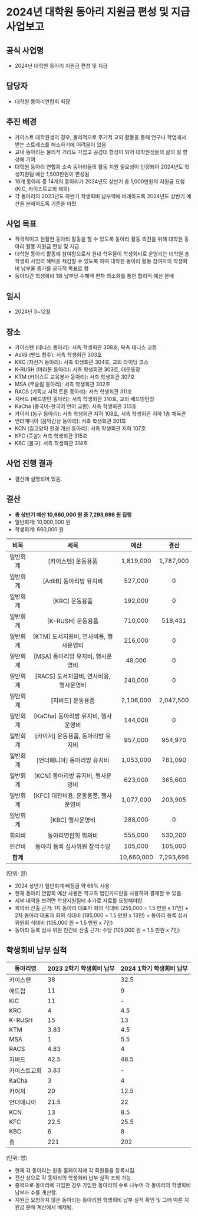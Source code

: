 2024년 대학원 동아리 지원금 편성 및 지급 사업보고
===

## 공식 사업명
- 2024년 대학원 동아리 지원금 편성 및 지급

## 담당자
- 대학원 동아리연합회 회장

## 추진 배경
- 카이스트 대학원생의 경우, 물리적으로 주기적 교외 활동을 통해 연구나 학업에서 받는 스트레스를 해소하기에 어려움이 있음
- 교내 동아리는 물리적 거리도 가깝고 공감대 형성이 되어 대학원생들의 삶의 질 향상에 기여
- 대학원 동아리 연합회 소속 동아리들의 활동 지원 필요성이 인정되어 2024년도 학생지원팀 예산 1,500만원이 편성됨
- 16개 동아리 중 14개의 동아리가 2024년도 상반기 총 1,000만원의 지원금 요청 (KIC, 카이스트교회 제외)
- 각 동아리의 2023년도 하반기 학생회비 납부액에 비례하도록 2024년도 상반기 예산을 분배하도록 기준을 마련

##  사업 목표
- 적극적이고 원활한 동아리 활동을 할 수 있도록 동아리 활동 촉진을 위해 대학원 동아리 활동 지원금 편성 및 지급
- 대학원 동아리 활동에 참여함으로서 원내 학우들이 학생회비로 운영되는 대학원 총학생회 사업의 혜택을 체감할 수 있도록 하여 대학원 동아리 활동 참여자의 학생회비 납부율 증가를 궁극적 목표로 함
- 동아리간 학생회비 1회 납부당 수혜액 편차 최소화를 통한 합리적 예산 분배

##  일시
- 2024년 3~12월

##  장소
- 카이스텐 (테니스 동아리): 서측 학생회관 308호, 북측 테니스 코트
- AdliB (밴드 합주): 서측 학생회관 303호
- KRC (자전거 동아리): 서측 학생회관 304호, 교외 라이딩 코스
- K-RUSH (마라톤 동아리): 서측 학생회관 303호, 대운동장
- KTM (카이스트 교육봉사 동아리): 서측 학생회관 307호
- MSA (무슬림 동아리): 서측 학생회관 302호
- RACS (기독교 서적 토론 동아리): 서측 학생회관 311호
- 지버드 (배드민턴 동아리): 서측 학생회관 310호, 교외 배드민턴장
- KaCha (중국어-한국어 언어 교환): 서측 학생회관 313호
- 카이저 (농구 동아리): 서측 학생회관 지하 108호,  서측 학생회관 지하 1층 체육관
- 언더매니아 (음악감상 동아리): 서측 학생회관 301호
- KCN (길고양이 환경 개선 동아리): 서측 학생회관 지하 107호
- KFC (풋살): 서측 학생회관 315호
- KBC (불교): 서측 학생회관 314호

## 사업 진행 결과 
- 결산에 설명되어 있음.

## 결산
- **총 상반기 예산 10,660,000 원 중 7,293,696 원 집행**
 - 일반회계:  10,000,000 원
 - 학생회계:  660,000 원

|  **비목** |  **세목** | **예산** |**결산** |
|:----------:|:------------:|:--------:|:--------:|
| 일반회계 | [카이스텐] 운동용품 |  1,819,000  | 1,787,000  |
| 일반회계 | [AdliB] 동아리방 유지비 |  527,000  | 0  |
| 일반회계 | [KRC] 운동용품 |  192,000 | 0  |
| 일반회계 | [K-RUSH] 운동용품 | 710,000 | 518,431  |
| 일반회계 | [KTM] 도서지원비, 연사비용, 행사운영비 | 216,000 | 0  |
| 일반회계 | [MSA] 동아리방 유지비, 행사운영비 |  48,000  | 0 |
| 일반회계 | [RACS] 도서지원비, 연사비용, 행사운영비 |  240,000  | 0 |
| 일반회계 | [지버드] 운동용품 |  2,106,000  | 2,047,500 |
| 일반회계 | [KaCha] 동아리방 유지비, 행사운영비 |  144,000  | 0 |
| 일반회계 | [카이저] 운동용품, 동아리방 유지비 |  957,000  | 954,970 |
| 일반회계 | [언더매니아] 동아리방 유지비 |  1,053,000  | 781,090 |
| 일반회계 | [KCN] 동아리방 유지비, 행사운영비 |  623,000  | 365,600 |
| 일반회계 | [KFC] 대관비용, 운동용품, 행사운영비 |  1,077,000  | 203,905 |
| 일반회계 | [KBC] 행사운영비 |  288,000  | 0 |
| 회의비 | 동아리연합회 회의비 |  555,000  | 530,200 |
| 인건비 | 동아리 등록 심사위원 참석수당 |  105,000  | 105,000 |
|  **합계** |  |  10,660,000  | 7,293,696 |

(단위: 원)
- 2024 상반기 일반회계 배정금 약 66% 사용
- 현재 동아리 연합회 예산 사용은 학교측 법인카드만을 사용하여 결제할 수 있음.
- 세부 내역을 보려면 학생지원팀에 추가로 자료를 요청해야함.
- 회의비 산출 근거: 1차 동아리 대표자 회의 식대비 (255,000 = 1.5 만원 x 17인) + 2차 동아리 대표자 회의 식대비 (195,000 = 1.5 만원 x 13인) + 동아리 등록 심사 위원회 식대비 (105,000 원 = 1.5 만원 x 7인)
- 동아리 등록 심사 위원 인건비 산출 근거: 수당 (105,000 원 = 1.5 만원 x 7인)

## 학생회비 납부 실적

|   동아리명  |   2023 2학기 학생회비 납부  |   2024 1학기 학생회비 납부  |   
|---|---|---|
|카이스텐   |38 |     32.5|
|애드립     |11|      9|
|KIC		|11| - |	
|KRC		|4|		4.5|
|K-RUSH		|15|    13|
|KTM		|3.83	|  4.5  |
|MSA		|1		|  5.5  |
|RACS		|4.83		|   4  |
|지버드		|42.5	|  48.5   |
|카이스트교회|3.83		|  -   |
|KaCha		|3	|  4   |
|카이저		|20	|   12.5  |
|언더매니아	|21.5	|   22  |
|KCN		|13		|   8.5  |
|KFC		|22.5	|  25.5  |
|KBC		|6	|  8   |
|총			|221	|   202  |

(단위: 명)
- 현재 각 동아리는 원총 홈페이지에 각 회원들을 등록시킴.
- 전산 상으로 각 동아리의 학생회비 납부 실적 조회 가능.
- 중복으로 동아리에 가입한 경우 가입한 동아리의 수로 나누어 각 동아리의 학생회비 납부자 수를 계산함.
- 지원금 요청하지 않은 동아리는 동아리원 학생회비 납부 실적 확인 및 그에 따른 지원금 분배 계산에서 배제됨.
